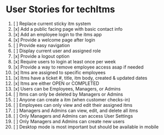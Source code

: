 # User Stories for techItms

1. [ ] Replace current sticky itm system
2. [x] Add a public facing page with basic contact info 
3. [x] Add an employee login to the itms app 
4. [x] Provide a welcome page after login 
5. [ ] Provide easy navigation
6. [ ] Display current user and assigned role 
7. [x] Provide a logout option 
8. [x] Require users to login at least once per week
9. [x] Provide a way to remove employee access asap if needed 
10. [x] Itms are assigned to specific employees 
11. [x] Itms have a ticket #, title, itm body, created & updated dates
12. [x] Itms are either OPEN or COMPLETED 
13. [x] Users can be Employees, Managers, or Admins 
14. [ ] Itms can only be deleted by Managers or Admins 
15. [ ] Anyone can create a itm (when customer checks-in)
16. [ ] Employees can only view and edit their assigned itms  
17. [ ] Managers and Admins can view, edit, and delete all itms 
18. [ ] Only Managers and Admins can access User Settings 
19. [ ] Only Managers and Admins can create new users 
20. [ ] Desktop mode is most important but should be available in mobile 